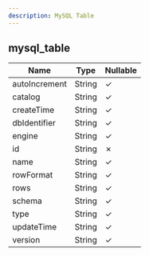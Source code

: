 ```yaml
---
description: MySQL Table
---
```

mysql_table
-----------

| **Name**      | **Type** | **Nullable** |
| ------------- | -------- | ------------ |
| autoIncrement | String   | &check;      |
| catalog       | String   | &check;      |
| createTime    | String   | &check;      |
| dbIdentifier  | String   | &check;      |
| engine        | String   | &check;      |
| id            | String   | &cross;      |
| name          | String   | &check;      |
| rowFormat     | String   | &check;      |
| rows          | String   | &check;      |
| schema        | String   | &check;      |
| type          | String   | &check;      |
| updateTime    | String   | &check;      |
| version       | String   | &check;      |
